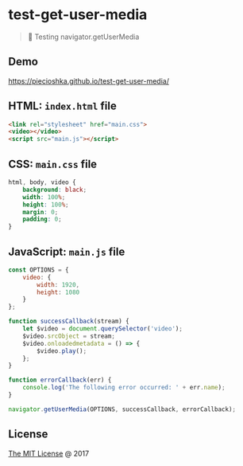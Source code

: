 # test-get-user-media

> :ledger: Testing navigator.getUserMedia

## Demo

https://piecioshka.github.io/test-get-user-media/

## HTML: `index.html` file

```html
<link rel="stylesheet" href="main.css">
<video></video>
<script src="main.js"></script>
```

## CSS: `main.css` file

```css
html, body, video {
    background: black;
    width: 100%;
    height: 100%;
    margin: 0;
    padding: 0;
}
```

## JavaScript: `main.js` file

```javascript
const OPTIONS = {
    video: {
        width: 1920,
        height: 1080
    }
};

function successCallback(stream) {
    let $video = document.querySelector('video');
    $video.srcObject = stream;
    $video.onloadedmetadata = () => {
        $video.play();
    };
}

function errorCallback(err) {
    console.log('The following error occurred: ' + err.name);
}

navigator.getUserMedia(OPTIONS, successCallback, errorCallback);
```

## License

[The MIT License](http://piecioshka.mit-license.org) @ 2017
